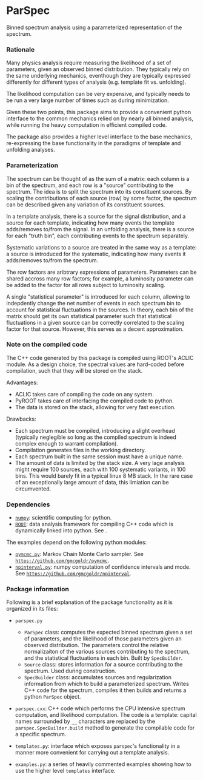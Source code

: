 # ParSpec #

Binned spectrum analysis using a parameterized representation of the spectrum.

### Rationale ###

Many physics analysis require measuring the likelihood of a set of parameters, given an observed binned distribution. They typically rely on the same underlying mechanics, eventhough they are typically expressed differently for different types of analysis (e.g. template fit vs. unfolding).

The likelihood computation can be very expensive, and typically needs to be run a very large number of times such as during minimization.

Given these two points, this package aims to provide a convenient python interface to the common mechanics relied on by nearly all binned analysis, while running the heavy computation in efficient compiled code.

The package also provides a higher level interface to the base mechanics, re-expressing the base functionality in the paradigms of template and unfolding analyses.

### Parameterization ###

The spectrum can be thought of as the sum of a matrix: each column is a bin of the spectrum, and each row is a "source" contributing to the spectrum. The idea is to split the spectrum into its constituent sources. By scaling the contributions of each source (row) by some factor, the spectrum can be described given any variation of its constituent sources.

In a template analysis, there is a source for the signal distribution, and a source for each template, indicating how many events the template adds/removes to/from the signal. In an unfolding analysis, there is a source for each "truth bin", each contributing events to the spectrum separately.

Systematic variations to a source are treated in the same way as a template: a source is introduced for the systematic, indicating how many events it adds/removes to/from the spectrum.

The row factors are aribtrary expressions of parameters. Parameters can be shared accross many row factors; for example, a luminosity parameter can be added to the factor for all rows subject to luminosity scaling.

A single "statistical parameter" is introduced for each column, allowing to indepdently change the net number of events in each spectrum bin to account for statistical fluctuations in the sources. In theory, each bin of the matrix should get its own statistical parameter such that statistical fluctuations in a given source can be correctly correlated to the scaling factor for that source. However, this serves as a decent approximation.

### Note on the compiled code ###

The C++ code generated by this package is compiled using ROOT's ACLIC module. As a design choice, the spectral values are hard-coded before compilation, such that they will be stored on the stack.

Advantages:

* ACLIC takes care of compiling the code on any system.
* PyROOT takes care of interfacing the compiled code to python.
* The data is stored on the stack, allowing for very fast execution.

Drawbacks:

* Each spectrum must be compiled, introducing a slight overhead (typically neglegible so long as the compiled spectrum is indeed complex enough to warrant compilation).
* Compilation generates files in the working directory.
* Each spectrum built in the same session must have a unique name.
* The amount of data is limited by the stack size. A very lage analysis might require 100 sources, each with 100 systematic variants, in 100 bins. This would barely fit in a typical linux 8 MB stack. In the rare case of an exceptionally large amount of data, this limiation can be circumvented.

### Dependencies ###

* [`numpy`](http://www.numpy.org/): scientific computing for python.
* [`ROOT`](https://root.cern.ch/): data analysis framework for compiling C++ code which is dynamically linked into python. See .

The examples depend on the following python modules:

* [`pymcmc.py`](https://github.com/gmcgoldr/pymcmc/raw/master/pymcmc.py): Markov Chain Monte Carlo sampler. See [`https://github.com/gmcgoldr/pymcmc`](https://github.com/gmcgoldr/pymcmc).
* [`npinterval.py`](https://github.com/gmcgoldr/npinterval/raw/master/npinterval.py): numpy computation of confidence intervals and mode. See [`https://github.com/gmcgoldr/npinterval`](https://github.com/gmcgoldr/npinterval).

### Package information ###

Following is a brief explanation of the package functionality as it is organized in its files:

* `parspec.py`
  - `ParSpec` class: computes the expected binned spectrum given a set of parameters, and the likelihood of those parameters given an observed distribution. The parameters control the relative normalizaiton of the various sources contributing to the spectrum, and the statistical fluctuations in each bin. Built by `SpecBuilder`.
  - `Source` class: stores information for a source contributing to the spectrum. Used during construction.
  - `SpecBuilder` class: accumulates sources and regularization information from which to build a parameterized spectrum. Writes C++ code for the spectrum, compiles it then builds and returns a python `ParSpec` object.

* `parspec.cxx`: C++ code which performs the CPU intensive spectrum computation, and likelihood computation. The code is a template: capital names surrounded by `__` characters are replaced by the `parspec.SpecBuilder.build` method to generate the compilable code for a specific spectrum.

* `templates.py`: interface which exposes `parspec`'s functionality in a manner more convenient for carrying out a template analysis.

* `examples.py`: a series of heavily commented examples showing how to use the higher level `templates` interface.


